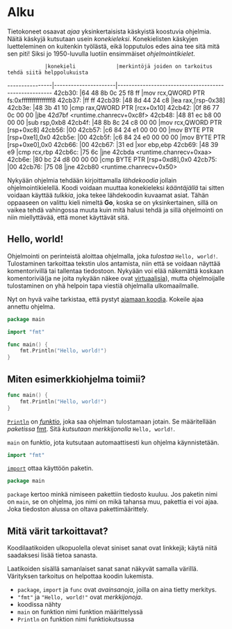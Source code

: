 # Alku
Tietokoneet osaavat _ajaa_ yksinkertaisista käskyistä koostuvia ohjelmia. Näitä käskyjä kutsutaan usein _konekieleksi_. Konekielisten käskyjen luetteleminen on kuitenkin työlästä, eikä lopputulos edes aina tee sitä mitä sen piti! Siksi jo 1950-luvulla luotiin ensimmäiset _ohjelmointikielet_.


                |konekieli             |merkintöjä joiden on tarkoitus tehdä siitä helppolukuista
----------------|----------------------|------------------------------------------------------
  42cb30:	|64 48 8b 0c 25 f8 ff 	|mov    rcx,QWORD PTR fs:0xfffffffffffffff8
  42cb37:	|ff ff 
  42cb39:	|48 8d 44 24 c8       	|lea    rax,[rsp-0x38]
  42cb3e:	|48 3b 41 10          	|cmp    rax,QWORD PTR [rcx+0x10]
  42cb42:	|0f 86 77 0c 00 00    	|jbe    42d7bf <runtime.chanrecv+0xc8f>
  42cb48:	|48 81 ec b8 00 00 00 	|sub    rsp,0xb8
  42cb4f:	|48 8b 8c 24 c8 00 00 	|mov    rcx,QWORD PTR [rsp+0xc8]
  42cb56:	|00 
  42cb57:	|c6 84 24 e1 00 00 00 	|mov    BYTE PTR [rsp+0xe1],0x0
  42cb5e:	|00 
  42cb5f:	|c6 84 24 e0 00 00 00 	|mov    BYTE PTR [rsp+0xe0],0x0
  42cb66:	|00 
  42cb67:	|31 ed                	|xor    ebp,ebp
  42cb69:	|48 39 e9             	|cmp    rcx,rbp
  42cb6c:	|75 6c                	|jne    42cbda <runtime.chanrecv+0xaa>
  42cb6e:	|80 bc 24 d8 00 00 00 	|cmp    BYTE PTR [rsp+0xd8],0x0
  42cb75:	|00 
  42cb76:	|75 08                	|jne    42cb80 <runtime.chanrecv+0x50>


Nykyään ohjelmia tehdään kirjoittamalla _lähdekoodia_ jollain ohjelmointikielellä. Koodi voidaan muuttaa konekieleksi _kääntäjällä_ tai sitten voidaan käyttää _tulkkia_, joka tekee lähdekoodin kuvaamat asiat. Tähän oppaaseen on valittu kieli nimeltä __Go__, koska se on yksinkertainen, sillä on vaikea tehdä vahingossa muuta kuin mitä halusi tehdä ja sillä ohjelmointi on niin miellyttävää, että monet käyttävät sitä.

## Hello, world!
Ohjelmointi on perinteistä aloittaa ohjelmalla, joka _tulostaa_ `Hello, world!`. Tulostaminen tarkoittaa tekstin ulos antamista, niin että se voidaan näyttää komentorivillä tai tallentaa tiedostoon. Nykyään voi elää näkemättä koskaan komentoriviä(ja ne joita nykyään näkee ovat [virtuaalisia](https://en.wikipedia.org/wiki/Virtual_console)), mutta ohjelmoijalle tulostaminen on yhä helpoin tapa viestiä ohjelmalla ulkomaailmalle.

Nyt on hyvä vaihe tarkistaa, että pystyt [ajamaan koodia](setup.md). Kokeile ajaa annettu ohjelma.

```Go
package main

import "fmt"

func main() {
	fmt.Println("Hello, world!")
}

```

## Miten esimerkkiohjelma toimii?
```Go
func main() {
	fmt.Println("Hello, world!")
}
```
[`Println`](https://golang.org/pkg/fmt/#Println) on [_funktio_](funktio.md), joka saa ohjelman tulostamaan jotain. Se määritellään _paketissa_ [fmt](https://golang.org/pkg/fmt/). Sitä _kutsutaan_ _merkkijonolla_ `Hello, world!`.

`main` on funktio, jota kutsutaan automaattisesti kun ohjelma käynnistetään.

```Go
import "fmt"
```
[`import`](import.md) ottaa käyttöön paketin.

```Go
package main
```
`package` kertoo minkä nimiseen pakettiin tiedosto kuuluu. Jos paketin nimi on `main`, se on ohjelma, jos nimi on mikä tahansa muu, pakettia ei voi ajaa. Joka tiedoston alussa on oltava pakettimäärittely.

## Mitä värit tarkoittavat?
Koodilaatikoiden ulkopuolella olevat siniset sanat ovat linkkejä; käytä niitä saadaksesi lisää tietoa sanasta.

Laatikoiden sisällä samanlaiset sanat sanat näkyvät samalla värillä. Värityksen tarkoitus on helpottaa koodin lukemista.

- `package`, `import` ja `func` ovat _avainsanoja_, joilla on aina tietty merkitys.
- `"fmt"` ja `"Hello, world!"` ovat _merkkijonoja_.
- koodissa nähty
 - `main` on funktion nimi funktion määrittelyssä
 - `Println` on funktion nimi funktiokutsussa
